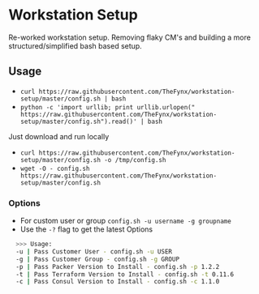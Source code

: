 # Workstation Setup

Re-worked workstation setup. Removing flaky CM's and building a more structured/simplified bash based setup.

## Usage

- `curl https://raw.githubusercontent.com/TheFynx/workstation-setup/master/config.sh | bash`
- `python -c 'import urllib; print urllib.urlopen(" https://raw.githubusercontent.com/TheFynx/workstation-setup/master/config.sh").read()' | bash`

Just download and run locally

- `curl https://raw.githubusercontent.com/TheFynx/workstation-setup/master/config.sh -o /tmp/config.sh`
- `wget -O - config.sh https://raw.githubusercontent.com/TheFynx/workstation-setup/master/config.sh`

### Options

- For custom user or group `config.sh -u username -g groupname`
- Use the `-?` flag to get the latest Options

```bash
  >>> Usage:
  -u | Pass Customer User - config.sh -u USER
  -g | Pass Customer Group - config.sh -g GROUP
  -p | Pass Packer Version to Install - config.sh -p 1.2.2
  -t | Pass Terraform Version to Install - config.sh -t 0.11.6
  -c | Pass Consul Version to Install - config.sh -c 1.1.0
```